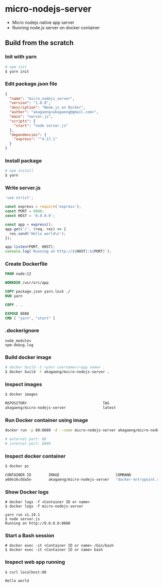 # micro-nodejs-server

* Micro nodejs native app server
* Running node.js server on docker container

## Build from the scratch

### Init with yarn

```bash
# npm init
$ yarn init
```

### Edit package.json file
```json
{
  "name": "micro_nodejs_server",
  "version": "1.0.0",
  "description": "Node.js on Docker",
  "author": "akagaeng<akagaeng@gmail.com>",
  "main": "server.js",
  "scripts": {
    "start": "node server.js"
  },
  "dependencies": {
    "express": "^4.17.1"
  }
}
```

### Install package

```bash
# npm install
$ yarn
```

### Write server.js

```js
'use strict';

const express = require('express');
const PORT = 8080;
const HOST = '0.0.0.0';

const app = express();
app.get('/', (req, res) => {
  res.send('Hello world\n');
});

app.listen(PORT, HOST);
console.log(`Running on http://${HOST}:${PORT}`);
```


### Create Dockerfile

```dockerfile
FROM node:12

WORKDIR /usr/src/app

COPY package.json yarn.lock ./
RUN yarn

COPY . .

EXPOSE 8080
CMD [ "yarn", "start" ]
```

### .dockerignore

```
node_modules
npm-debug.log
```

### Build docker image

```bash
# docker build -t <your username>/<app name> .
$ docker build -t akagaeng/micro-nodejs-server .
```

### Inspect images

```bash
$ docker images

REPOSITORY                                   TAG                             IMAGE ID            CREATED             SIZE
akagaeng/micro-nodejs-server                 latest                          cef2fa8d9dc6        3 minutes ago       915MB
```

### Run Docker container using image

```bash
docker run -p 80:8080 -d --name micro-nodejs-server akagaeng/micro-nodejs-server

# external port: 80
# internal port: 8080
```

### Inspect docker container

```bash
$ docker ps

CONTAINER ID        IMAGE                          COMMAND                  CREATED             STATUS              PORTS                               NAMES
a60e16cdda5e        akagaeng/micro-nodejs-server   "docker-entrypoint.s…"   3 seconds ago       Up 3 seconds        0.0.0.0:80->8080/tcp                micro-nodejs-server
```

### Show Docker logs
```
# docker logs -f <Container ID or name>
$ docker logs -f micro-nodejs-server

yarn run v1.19.1
$ node server.js
Running on http://0.0.0.0:8080
```

### Start a Bash session
```
# docker exec -it <Container ID or name> /bin/bash
$ docker exec -it <Container ID or name> bash
```

### Inspect web app running

```
$ curl localhost:80

Hello world
```
